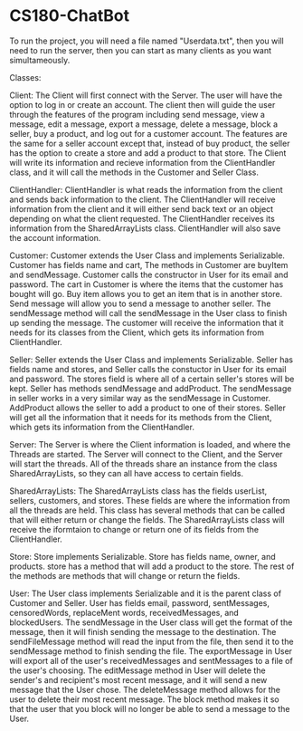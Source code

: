 # CS180-ChatBot
To run the project, you will need a file named "Userdata.txt", then you will need to run the server, then you can start as many clients as you want simultameously.

Classes:

Client: The Client will first connect with the Server. The user will have the option to log in or create an account. The client then will guide the user through the features of the program including send message, view a message, edit a message, export a message, delete a message, block a seller, buy a product, and log out for a customer account. The features are the same for a seller account except that, instead of buy product, the seller has the option to create a store and add a product to that store. The Client will write its information and recieve information from the ClientHandler class, and it will call the methods in the Customer and Seller Class.

ClientHandler: ClientHandler is what reads the information from the client and sends back information to the client. The ClientHandler will receive information from the client and it will either send back text or an object depending on what the client requested. The ClientHandler receives its information from the SharedArrayLists class. ClientHandler will also save the account information.

Customer: Customer extends the User Class and implements Serializable. Customer has fields name and cart, The methods in Customer are buyItem and sendMessage. Customer calls the constructor in User for its email and password. The cart in Customer is where the items that the customer has bought will go. Buy item allows you to get an item that is in another store. Send message will allow you to send a message to another seller. The sendMessage method will call the sendMessage in the User class to finish up sending the message. The customer will receive the information that it needs for its classes from the Client, which gets its information from ClientHandler.

Seller: Seller extends the User Class and implements Serializable. Seller has fields name and stores, and Seller calls the constuctor in User for its email and password. The stores field is where all of a certain seller's stores will be kept. Seller has methods sendMessage and addProduct. The sendMessage in seller works in a very similar way as the sendMessage in Customer. AddProduct allows the seller to add a product to one of their stores. Seller will get all the information that it needs for its methods from the Client, which gets its information from the ClientHandler.

Server: The Server is where the Client information is loaded, and where the Threads are started. The Server will connect to the Client, and the Server will start the threads. All of the threads share an instance from the class SharedArrayLists, so they can all have access to certain fields.

SharedArrayLists: The SharedArrayLists class has the fields userList, sellers, customers, and stores. These fields are where the information from all the threads are held. This class has several methods that can be called that will either return or change the fields. The SharedArrayLists class will receive the iformtaion to change or return one of its fields from the ClientHandler.

Store: Store implements Serializable. Store has fields name, owner, and products. store has a method that will add a product to the store. The rest of the methods are methods that will change or return the fields.

User: The User class implements Serializable and it is the parent class of Customer and Seller. User has fields email, password, sentMessages, censoredWords, replaceMent words, receivedMessages, and blockedUsers. The sendMessage in the User class will get the format of the message, then it will finish sending the message to the destination. The sendFileMessage method will read the input from the file, then send it to the sendMessage method to finish sending the file. The exportMessage in User will export all of the user's receivedMessages and sentMessages to a file of the user's choosing. The editMessage method in User will delete the sender's and recipient's most recent message, and it will send a new message that the User chose. The deleteMessage method allows for the user to delete their most recent message. The block method makes it so that the user that you block will no longer be able to send a message to the User.
